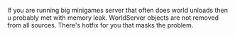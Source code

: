 If you are running big minigames server that often does world unloads then u probably met with memory leak. WorldServer objects are not removed from all sources.
There's hotfix for you that masks the problem.
